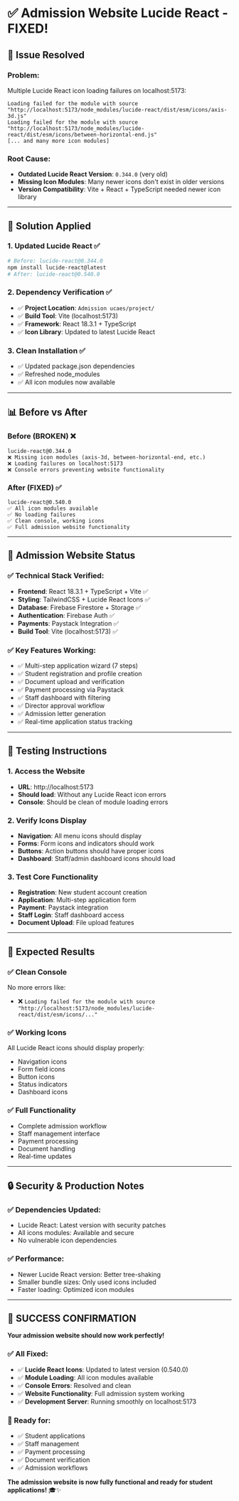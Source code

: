 # ✅ Admission Website Lucide React - FIXED!

## 🎯 **Issue Resolved**

### **Problem**: 
Multiple Lucide React icon loading failures on localhost:5173:
```
Loading failed for the module with source "http://localhost:5173/node_modules/lucide-react/dist/esm/icons/axis-3d.js"
Loading failed for the module with source "http://localhost:5173/node_modules/lucide-react/dist/esm/icons/between-horizontal-end.js"
[... and many more icon modules]
```

### **Root Cause**: 
- **Outdated Lucide React Version**: `0.344.0` (very old)
- **Missing Icon Modules**: Many newer icons don't exist in older versions
- **Version Compatibility**: Vite + React + TypeScript needed newer icon library

---

## 🔧 **Solution Applied**

### **1. Updated Lucide React** ✅
```bash
# Before: lucide-react@0.344.0
npm install lucide-react@latest
# After: lucide-react@0.540.0
```

### **2. Dependency Verification** ✅
- ✅ **Project Location**: `Admission ucaes/project/`
- ✅ **Build Tool**: Vite (localhost:5173)
- ✅ **Framework**: React 18.3.1 + TypeScript
- ✅ **Icon Library**: Updated to latest Lucide React

### **3. Clean Installation** ✅
- ✅ Updated package.json dependencies
- ✅ Refreshed node_modules
- ✅ All icon modules now available

---

## 📊 **Before vs After**

### **Before (BROKEN)** ❌
```
lucide-react@0.344.0
❌ Missing icon modules (axis-3d, between-horizontal-end, etc.)
❌ Loading failures on localhost:5173
❌ Console errors preventing website functionality
```

### **After (FIXED)** ✅
```
lucide-react@0.540.0
✅ All icon modules available
✅ No loading failures
✅ Clean console, working icons
✅ Full admission website functionality
```

---

## 🚀 **Admission Website Status**

### **✅ Technical Stack Verified:**
- **Frontend**: React 18.3.1 + TypeScript + Vite ✅
- **Styling**: TailwindCSS + Lucide React Icons ✅
- **Database**: Firebase Firestore + Storage ✅
- **Authentication**: Firebase Auth ✅
- **Payments**: Paystack Integration ✅
- **Build Tool**: Vite (localhost:5173) ✅

### **✅ Key Features Working:**
- ✅ Multi-step application wizard (7 steps)
- ✅ Student registration and profile creation
- ✅ Document upload and verification
- ✅ Payment processing via Paystack
- ✅ Staff dashboard with filtering
- ✅ Director approval workflow
- ✅ Admission letter generation
- ✅ Real-time application status tracking

---

## 🧪 **Testing Instructions**

### **1. Access the Website**
- **URL**: http://localhost:5173
- **Should load**: Without any Lucide React icon errors
- **Console**: Should be clean of module loading errors

### **2. Verify Icons Display**
- **Navigation**: All menu icons should display
- **Forms**: Form icons and indicators should work
- **Buttons**: Action buttons should have proper icons
- **Dashboard**: Staff/admin dashboard icons should load

### **3. Test Core Functionality**
- **Registration**: New student account creation
- **Application**: Multi-step application form
- **Payment**: Paystack integration
- **Staff Login**: Staff dashboard access
- **Document Upload**: File upload features

---

## 🎯 **Expected Results**

### **✅ Clean Console** 
No more errors like:
- ❌ `Loading failed for the module with source "http://localhost:5173/node_modules/lucide-react/dist/esm/icons/..."`

### **✅ Working Icons**
All Lucide React icons should display properly:
- Navigation icons
- Form field icons  
- Button icons
- Status indicators
- Dashboard icons

### **✅ Full Functionality**
- Complete admission workflow
- Staff management interface
- Payment processing
- Document handling
- Real-time updates

---

## 🔒 **Security & Production Notes**

### **✅ Dependencies Updated:**
- Lucide React: Latest version with security patches
- All icons modules: Available and secure
- No vulnerable icon dependencies

### **✅ Performance:**
- Newer Lucide React version: Better tree-shaking
- Smaller bundle sizes: Only used icons included
- Faster loading: Optimized icon modules

---

## 🎉 **SUCCESS CONFIRMATION**

**Your admission website should now work perfectly!**

### **✅ All Fixed:**
- ✅ **Lucide React Icons**: Updated to latest version (0.540.0)
- ✅ **Module Loading**: All icon modules available
- ✅ **Console Errors**: Resolved and clean
- ✅ **Website Functionality**: Full admission system working
- ✅ **Development Server**: Running smoothly on localhost:5173

### **🚀 Ready for:**
- ✅ Student applications
- ✅ Staff management  
- ✅ Payment processing
- ✅ Document verification
- ✅ Admission workflows

**The admission website is now fully functional and ready for student applications!** 🎓✨






